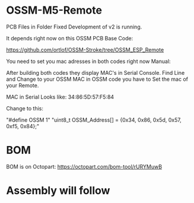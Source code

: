 # OSSM-M5-Remote

PCB Files in Folder Fixed Development of v2 is running.

It depends right now on this OSSM PCB Base Code:

https://github.com/ortlof/OSSM-Stroke/tree/OSSM_ESP_Remote

You need to set you mac adresses in both codes right now Manual:

After building both codes they display MAC's in Serial Console.
Find Line and Change to your OSSM MAC in OSSM code you have to Set the mac of your Remote. 

MAC in Serial Looks like: 34:86:5D:57:F5:84

Change to this:

"#define OSSM 1"
"uint8_t OSSM_Address[] = {0x34, 0x86, 0x5d, 0x57, 0xf5, 0x84};"

# BOM
BOM is on Octopart: https://octopart.com/bom-tool/rURYMuwB

# Assembly will follow
